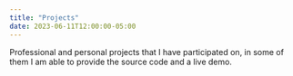 ```yaml
---
title: "Projects"
date: 2023-06-11T12:00:00-05:00
---
```


Professional and personal projects that I have participated on, in some of them I am able to provide the source code and a live demo.
